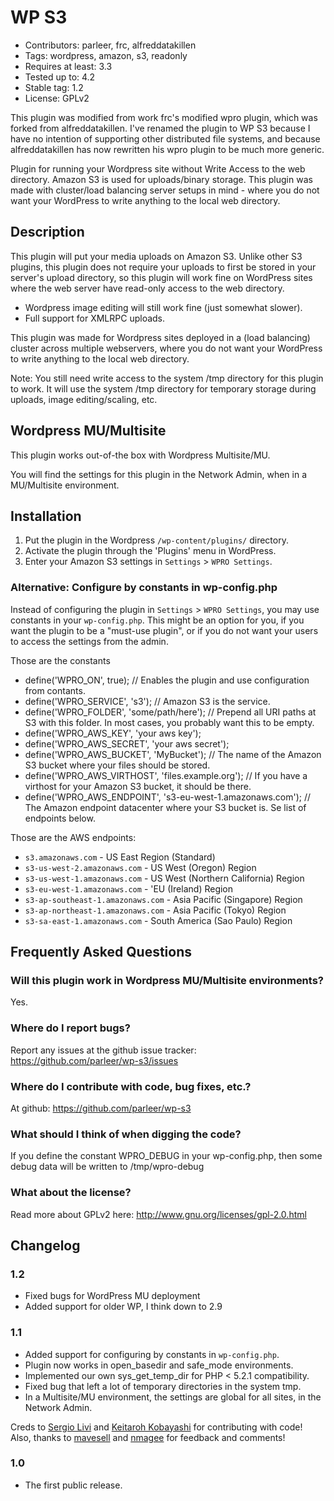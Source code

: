 # WP S3 

* Contributors: parleer, frc, alfreddatakillen
* Tags: wordpress, amazon, s3, readonly
* Requires at least: 3.3
* Tested up to: 4.2
* Stable tag: 1.2
* License: GPLv2


This plugin was modified from work frc's modified wpro plugin, which was 
forked from alfreddatakillen. I've renamed the plugin to WP S3 because 
I have no intention of supporting other distributed file systems, and 
because alfreddatakillen has now rewritten his wpro plugin to be much 
more generic.


Plugin for running your Wordpress site without Write Access to the
web directory. Amazon S3 is used for uploads/binary storage.
This plugin was made with cluster/load balancing server setups in
mind - where you do not want your WordPress to write anything to
the local web directory.

## Description 

This plugin will put your media uploads on Amazon S3. Unlike other
S3 plugins, this plugin does not require your uploads to first be
stored in your server's upload directory, so this plugin will work
fine on WordPress sites where the web server have read-only access
to the web directory.

*	Wordpress image editing will still work fine (just somewhat slower).
*	Full support for XMLRPC uploads.

This plugin was made for Wordpress sites deployed in a (load balancing)
cluster across multiple webservers, where you do not want your WordPress
to write anything to the local web directory.

Note: You still need write access to the system /tmp directory for
this plugin to work. It will use the system /tmp directory for
temporary storage during uploads, image editing/scaling, etc.

## Wordpress MU/Multisite

This plugin works out-of-the box with Wordpress Multisite/MU.

You will find the settings for this plugin in the Network Admin, when
in a MU/Multisite environment.

## Installation 

1. Put the plugin in the Wordpress `/wp-content/plugins/` directory.
2. Activate the plugin through the 'Plugins' menu in WordPress.
3. Enter your Amazon S3 settings in `Settings` > `WPRO Settings`.

### Alternative: Configure by constants in wp-config.php

Instead of configuring the plugin in `Settings` > `WPRO Settings`,
you may use constants in your `wp-config.php`. This might be an
option for you, if you want the plugin to be a "must-use plugin",
or if you do not want your users to access the settings from the
admin.

Those are the constants

*	define('WPRO_ON', true); // Enables the plugin and use
	configuration from contants.
*	define('WPRO_SERVICE', 's3'); // Amazon S3 is the service.
*	define('WPRO_FOLDER', 'some/path/here'); // Prepend all URI paths
	at S3 with this folder. In most cases, you probably want this
	to be empty.
*	define('WPRO_AWS_KEY', 'your aws key');
*	define('WPRO_AWS_SECRET', 'your aws secret');
*	define('WPRO_AWS_BUCKET', 'MyBucket'); // The name of the Amazon
	S3 bucket where your files should be stored.
*	define('WPRO_AWS_VIRTHOST', 'files.example.org'); // If you have
	a virthost for your Amazon S3 bucket, it should be there.
*	define('WPRO_AWS_ENDPOINT', 's3-eu-west-1.amazonaws.com'); // The
	Amazon endpoint datacenter where your S3 bucket is. Se list of
	endpoints below.

Those are the AWS endpoints:

*	`s3.amazonaws.com` - US East Region (Standard)
*	`s3-us-west-2.amazonaws.com` - US West (Oregon) Region
*	`s3-us-west-1.amazonaws.com` - US West (Northern California) Region
*	`s3-eu-west-1.amazonaws.com` - 'EU (Ireland) Region
*	`s3-ap-southeast-1.amazonaws.com` - Asia Pacific (Singapore) Region
*	`s3-ap-northeast-1.amazonaws.com` - Asia Pacific (Tokyo) Region
*	`s3-sa-east-1.amazonaws.com` - South America (Sao Paulo) Region

## Frequently Asked Questions 

### Will this plugin work in Wordpress MU/Multisite environments? 

Yes.

### Where do I report bugs? 

Report any issues at the github issue tracker:
https://github.com/parleer/wp-s3/issues

### Where do I contribute with code, bug fixes, etc.? 

At github:
https://github.com/parleer/wp-s3

### What should I think of when digging the code?

If you define the constant WPRO_DEBUG in your wp-config.php, then
some debug data will be written to /tmp/wpro-debug

### What about the license?

Read more about GPLv2 here:
http://www.gnu.org/licenses/gpl-2.0.html


## Changelog 

### 1.2

*	Fixed bugs for WordPress MU deployment
*	Added support for older WP, I think down to 2.9


### 1.1 

*	Added support for configuring by constants in `wp-config.php`.
*	Plugin now works in open_basedir and safe_mode environments.
*	Implemented our own sys_get_temp_dir for PHP < 5.2.1 compatibility.
*	Fixed bug that left a lot of temporary directories in the system tmp.
*	In a Multisite/MU environment, the settings are global for all sites,
	in the Network Admin.

Creds to [Sergio Livi](https://github.com/serl "Sergio Livi")
and [Keitaroh Kobayashi](https://github.com/keichan34 "Keitaroh Kobayashi")
for contributing with code! Also, thanks to
[mavesell](https://github.com/maveseli "mavesell")
and [nmagee](https://github.com/nmagee "nmagee") for feedback and comments!

### 1.0 

*	The first public release.

